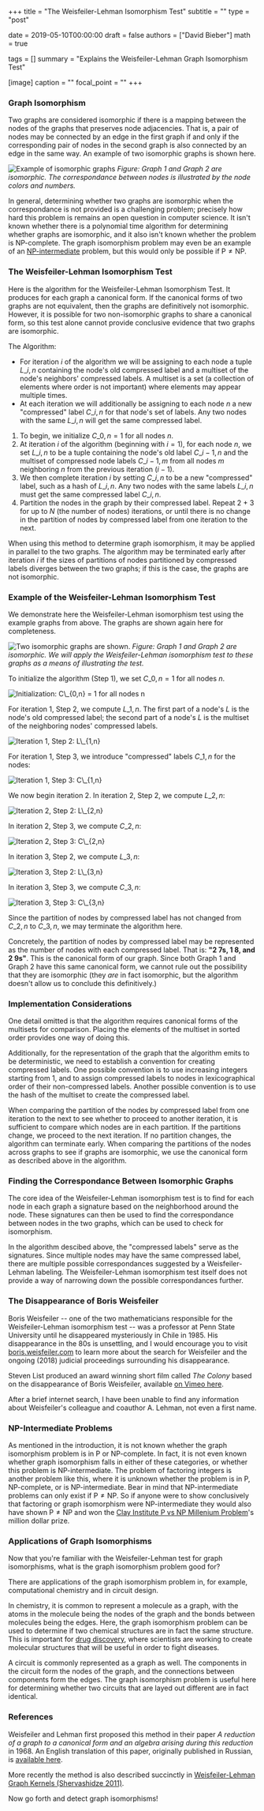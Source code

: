 +++
title = "The Weisfeiler-Lehman Isomorphism Test"
subtitle = ""
type = "post"

date = 2019-05-10T00:00:00
draft = false
authors = ["David Bieber"]
math = true

tags = []
summary = "Explains the Weisfeiler-Lehman Graph Isomorphism Test"

[image]
  caption = ""
  focal_point = ""
+++

### Graph Isomorphism

Two graphs are considered isomorphic if there is a mapping between the nodes of the graphs that preserves node adjacencies.
That is, a pair of nodes may be connected by an edge in the first graph if and only if the corresponding pair of nodes in the second graph is also connected by an edge in the same way.
An example of two isomorphic graphs is shown here.

![Example of isomorphic graphs](graph-isomorphism.png "Two isomorphic graphs are shown.")
*Figure: Graph 1 and Graph 2 are isomorphic.
The correspondance between nodes is illustrated by the node colors and numbers.*

In general, determining whether two graphs are isomorphic when the correspondance is not provided is a challenging problem; precisely how hard this problem is remains an open question in computer science.
It isn't known whether there is a polynomial time algorithm for determining whether graphs are isomorphic, and it also isn't known whether the problem is $\text{NP-complete}$.
The graph isomorphism problem may even be an example of an [$\text{NP-intermediate}$](https://en.wikipedia.org/wiki/NP-intermediate) problem, but this would only be possible if $\text{P} \ne \text{NP}$.

### The Weisfeiler-Lehman Isomorphism Test

Here is the algorithm for the Weisfeiler-Lehman Isomorphism Test.
It produces for each graph a canonical form.
If the canonical forms of two graphs are not equivalent, then the graphs are definitively not isomorphic.
However, it is possible for two non-isomorphic graphs to share a canonical form, so this test alone cannot provide conclusive evidence that two graphs are isomorphic.

The Algorithm:

-  For iteration $i$ of the algorithm we will be assigning to each node a tuple $L\_{i,n}$ containing the node's old compressed label and a multiset of the node's neighbors' compressed labels.
A multiset is a set (a collection of elements where order is not important) where elements may appear multiple times.
-  At each iteration we will additionally be assigning to each node $n$ a new "compressed" label $C\_{i,n}$ for that node's set of labels.
Any two nodes with the same $L\_{i,n}$ will get the same compressed label.

1. To begin, we initialize $C\_{0,n} = 1$ for all nodes $n$.
2. At iteration $i$ of the algorithm (beginning with $i=1$), for each node $n$, we set $L\_{i,n}$ to be a tuple containing the node's old label $C\_{i-1,n}$ and the multiset of compressed node labels $C\_{i-1,m}$ from all nodes $m$ neighboring $n$ from the previous iteration $(i-1)$.
3. We then complete iteration $i$ by setting $C\_{i,n}$ to be a new "compressed" label, such as a hash of $L\_{i,n}$.
Any two nodes with the same labels $L\_{i,n}$ must get the same compressed label $C\_{i,n}$.
4. Partition the nodes in the graph by their compressed label.
Repeat 2 + 3 for up to $N$ (the number of nodes) iterations, or until there is no change in the partition of nodes by compressed label from one iteration to the next.

When using this method to determine graph isomorphism, it may be applied in parallel to the two graphs.
The algorithm may be terminated early after iteration $i$ if the sizes of partitions of nodes partitioned by compressed labels diverges between the two graphs; if this is the case, the graphs are not isomorphic.

### Example of the Weisfeiler-Lehman Isomorphism Test

We demonstrate here the Weisfeiler-Lehman isomorphism test using the example graphs from above.
The graphs are shown again here for completeness.

![Two isomorphic graphs are shown.](graph-isomorphism-000.png "Two isomorphic graphs are shown.")
*Figure: Graph 1 and Graph 2 are isomorphic.
We will apply the Weisfeiler-Lehman isomorphism test to these graphs as a means of illustrating the test.*

To initialize the algorithm (Step 1), we set $C\_{0,n} = 1$ for all nodes $n$.

![Initialization: $C\_{0,n} = 1$ for all nodes $n$](graph-isomorphism-001.png "We initialize $C\_{0,n} = 1$ for all nodes.")

For iteration 1, Step 2, we compute $L\_{1,n}$.
The first part of a node's $L$ is the node's old compressed label; the second part of a node's $L$ is the multiset of the neighboring nodes' compressed labels.

![Iteration 1, Step 2: $L\_{1,n}$](graph-isomorphism-002.png "Iteration 1, Step 2: $L\_{1,n}$")

For iteration 1, Step 3, we introduce "compressed" labels $C\_{1,n}$ for the nodes:

![Iteration 1, Step 3: $C\_{1,n}$](graph-isomorphism-003.png "Iteration 1, Step 3: $C\_{1,n}$")

We now begin iteration 2.
In iteration 2, Step 2, we compute $L\_{2,n}$:

![Iteration 2, Step 2: $L\_{2,n}$](graph-isomorphism-004.png "Iteration 2, Step 2: $L\_{2,n}$")

In iteration 2, Step 3, we compute $C\_{2,n}$:

![Iteration 2, Step 3: $C\_{2,n}$](graph-isomorphism-005.png "Iteration 2, Step 3: $C\_{2,n}$")

In iteration 3, Step 2, we compute $L\_{3,n}$:

![Iteration 3, Step 2: $L\_{3,n}$](graph-isomorphism-006.png "Iteration 3, Step 2: $L\_{3,n}$")

In iteration 3, Step 3, we compute $C\_{3,n}$:

![Iteration 3, Step 3: $C\_{3,n}$](graph-isomorphism-007.png "Iteration 3, Step 3: $C\_{3,n}$")

Since the partition of nodes by compressed label has not changed from $C\_{2,n}$ to $C\_{3,n}$, we may terminate the algorithm here.

Concretely, the partition of nodes by compressed label may be represented as the number of nodes with each compressed label.
That is: **"2 7s, 1 8, and 2 9s"**.
This is the canonical form of our graph.
Since both Graph 1 and Graph 2 have this same canonical form, we cannot rule out the possibility that they are isomorphic (they _are_ in fact isomorphic, but the algorithm doesn't allow us to conclude this definitively.)

### Implementation Considerations

One detail omitted is that the algorithm requires canonical forms of the multisets for comparison.
Placing the elements of the multiset in sorted order provides one way of doing this.

Additionally, for the representation of the graph that the algorithm emits to be deterministic, we need to establish a convention for creating compressed labels.
One possible convention is to use increasing integers starting from 1, and to assign compressed labels to nodes in lexicographical order of their non-compressed labels.
Another possible convention is to use the hash of the multiset to create the compressed label.

When comparing the partition of the nodes by compressed label from one iteration to the next to see whether to proceed to another iteration, it is sufficient to compare which nodes are in each partition.
If the partitions change, we proceed to the next iteration.
If no partition changes, the algorithm can terminate early.
When comparing the partitions of the nodes across graphs to see if graphs are isomorphic, we use the canonical form as described above in the algorithm.

### Finding the Correspondance Between Isomorphic Graphs

The core idea of the Weisfeiler-Lehman isomorphism test is to find for each node in each graph a signature based on the neighborhood around the node.
These signatures can then be used to find the correspondance between nodes in the two graphs, which can be used to check for isomorphism.

In the algorithm descibed above, the "compressed labels" serve as the signatures.
Since multiple nodes may have the same compressed label, there are multiple possible correspondances suggested by a Weisfeiler-Lehman labeling.
The Weisfeiler-Lehman isomorphism test itself does not provide a way of narrowing down the possible correspondances further.

### The Disappearance of Boris Weisfeiler

Boris Weisfeiler -- one of the two mathematicians responsible for the Weisfeiler-Lehman isomorphism test -- was a professor at Penn State University until he disappeared mysteriously in Chile in 1985.
His disappearance in the 80s is unsettling, and I would encourage you to visit [boris.weisfeiler.com](http://www.boris.weisfeiler.com/) to learn more about the search for Weisfeiler and the ongoing (2018) judicial proceedings surrounding his disappearance.

Steven List produced an award winning short film called _The Colony_ based on the disappearance of Boris Weisfeiler, available [on Vimeo here](https://vimeo.com/60220290).

After a brief internet search, I have been unable to find any information about Weisfeiler's colleague and coauthor A. Lehman, not even a first name.

### NP-Intermediate Problems

As mentioned in the introduction, it is not known whether the graph isomorphism problem is in $\text{P}$ or $\text{NP-complete}$.
In fact, it is not even known whether graph isomorphism falls in either of these categories, or whether this problem is $\text{NP-intermediate}$.
The problem of factoring integers is another problem like this, where it is unknown whether the problem is in $\text{P}$, $\text{NP-complete}$, or is $\text{NP-intermediate}$.
Bear in mind that $\text{NP-intermediate}$ problems can only exist if $\text{P} \ne \text{NP}$.
So if anyone were to show conclusively that factoring or graph isomorphism were $\text{NP-intermediate}$ they would also have shown $\text{P} \ne \text{NP}$ and won the [Clay Institute P vs NP Millenium Problem](https://www.claymath.org/millennium-problems/p-vs-np-problem)'s million dollar prize.

### Applications of Graph Isomorphisms

Now that you're familiar with the Weisfeiler-Lehman test for graph isomorphisms, what is the graph isomorphism problem good for?

There are applications of the graph isomorphism problem in, for example, computational chemistry and in circuit design.

In chemistry, it is common to represent a molecule as a graph, with the atoms in the molecule being the nodes of the graph and the bonds between molecules being the edges.
Here, the graph isomorphism problem can be used to determine if two chemical structures are in fact the same structure.
This is important for [drug discovery](https://en.wikipedia.org/wiki/Drug_discovery), where scientists are working to create molecular structures that will be useful in order to fight diseases.

A circuit is commonly represented as a graph as well.
The components in the circuit form the nodes of the graph, and the connections between components form the edges.
The graph isomorphism problem is useful here for determining whether two circuits that are layed out different are in fact identical.

### References

Weisfeiler and Lehman first proposed this method in their paper _A reduction of a graph to a canonical form and an algebra arising during this reduction_ in 1968.
An English translation of this paper, originally published in Russian, is [available here](https://www.iti.zcu.cz/wl2018/pdf/wl_paper_translation.pdf).

More recently the method is also described succinctly in [Weisfeiler-Lehman Graph Kernels (Shervashidze 2011)](http://www.jmlr.org/papers/volume12/shervashidze11a/shervashidze11a.pdf).

Now go forth and detect graph isomorphisms!
